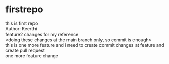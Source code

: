 # firstrepo
this is first repo
<br>
Author: Keerthi
<br>
feature2 changes for my reference
<br>
<doing these changes at the main branch only, so commit is enough>
<br> this is one more feature and i need to create commit changes at feature and create pull request
<br> one more feature change

